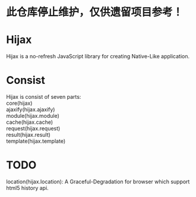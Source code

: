 此仓库停止维护，仅供遗留项目参考！
=======

Hijax
=======
Hijax is a no-refresh JavaScript library for creating Native-Like application.

Consist
=======
Hijax is consist of seven parts: <br />
core(hijax)<br />
ajaxify(hijax.ajaxify)<br />
module(hijax.module)<br />
cache(hijax.cache)<br />
request(hijax.request)<br />
result(hijax.result)<br />
template(hijax.template)

TODO
=======
location(hijax.location): A Graceful-Degradation for browser which support html5 history api.
